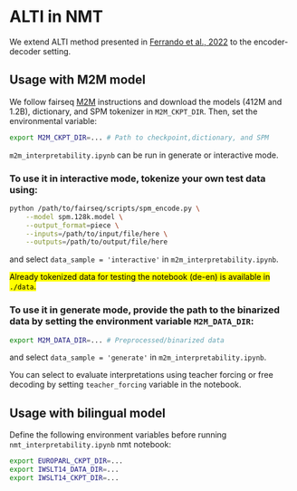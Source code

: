 # ALTI in NMT

We extend ALTI method presented in [Ferrando et al., 2022](https://arxiv.org/abs/2203.04212) to the encoder-decoder setting.
## Usage with M2M model

We follow fairseq [M2M](https://github.com/pytorch/fairseq/tree/main/examples/m2m_100) instructions and download the models (412M and 1.2B), dictionary, and SPM tokenizer in `M2M_CKPT_DIR`. Then, set the environmental variable:

```bash
export M2M_CKPT_DIR=... # Path to checkpoint,dictionary, and SPM
````

`m2m_interpretability.ipynb` can be run in generate or interactive mode.

### To use it in interactive mode, tokenize your own test data using:
```bash
python /path/to/fairseq/scripts/spm_encode.py \
    --model spm.128k.model \
    --output_format=piece \
    --inputs=/path/to/input/file/here \
    --outputs=/path/to/output/file/here
```

and select `data_sample = 'interactive'` in `m2m_interpretability.ipynb`.

<mark>Already tokenized data for testing the notebook (de-en) is available in `./data`.</mark>

### To use it in generate mode, provide the path to the binarized data by setting the environment variable `M2M_DATA_DIR`:
```bash
export M2M_DATA_DIR=... # Preprocessed/binarized data
```
and select `data_sample = 'generate'` in `m2m_interpretability.ipynb`.

You can select to evaluate interpretations using teacher forcing or free decoding by setting `teacher_forcing` variable in the notebook.
## Usage with bilingual model
Define the following environment variables before running `nmt_interpretability.ipynb` nmt notebook:

```bash
export EUROPARL_CKPT_DIR=...
export IWSLT14_DATA_DIR=...
export IWSLT14_CKPT_DIR=...
```